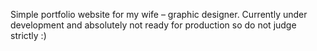 Simple portfolio website for my wife – graphic designer. Currently under development and absolutely not ready for production so do not judge strictly :)
